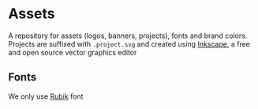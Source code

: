 # Assets

A repository for assets (logos, banners, projects), fonts and brand colors.
Projects are suffixed with `.project.svg` and created using [Inkscape](https://inkscape.org),
a free and open source vector graphics editor

## Fonts

We only use [Rubik](https://fonts.google.com/specimen/Rubik) font